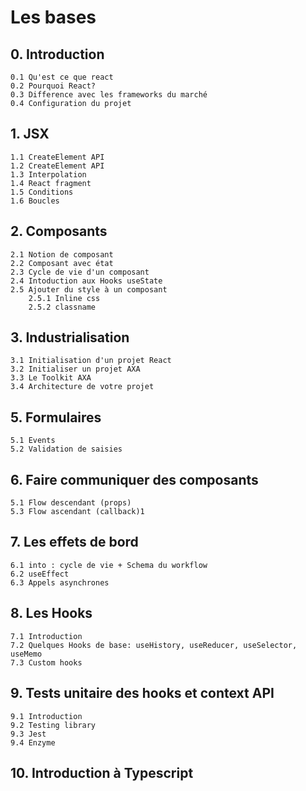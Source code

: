 # Les bases

## 0. Introduction

    0.1 Qu'est ce que react
    0.2 Pourquoi React?
    0.3 Difference avec les frameworks du marché
    0.4 Configuration du projet

## 1. JSX

    1.1 CreateElement API
    1.2 CreateElement API
    1.3 Interpolation
    1.4 React fragment
    1.5 Conditions
    1.6 Boucles

## 2. Composants

    2.1 Notion de composant
    2.2 Composant avec état
    2.3 Cycle de vie d'un composant
    2.4 Intoduction aux Hooks useState
    2.5 Ajouter du style à un composant
        2.5.1 Inline css
        2.5.2 classname

## 3. Industrialisation

    3.1 Initialisation d'un projet React
    3.2 Initialiser un projet AXA
    3.3 Le Toolkit AXA
    3.4 Architecture de votre projet

## 5. Formulaires

    5.1 Events
    5.2 Validation de saisies

## 6. Faire communiquer des composants

    5.1 Flow descendant (props)
    5.3 Flow ascendant (callback)1

## 7. Les effets de bord

    6.1 into : cycle de vie + Schema du workflow
    6.2 useEffect
    6.3 Appels asynchrones

## 8. Les Hooks

    7.1 Introduction
    7.2 Quelques Hooks de base: useHistory, useReducer, useSelector, useMemo
    7.3 Custom hooks

<!-- ## 4. Routing

    4.1 Introduire le fonctionnement de Routing
    4.2 Application: Routes, Route -->

<!-- ## 8. Global state Management

    8.1 Context API
    8.2 Redux -->

## 9. Tests unitaire des hooks et context API

    9.1 Introduction
    9.2 Testing library
    9.3 Jest
    9.4 Enzyme

## 10. Introduction à Typescript
